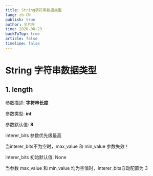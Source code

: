 ```yaml
---
title: String字符串数据类型
lang: zh-CN
publish: true
author: 半片叶
time: 2020-08-23
backToTop: true
article: false
timeline: false
---
```


# String 字符串数据类型

## 1. length

参数描述: <b class="grey-bg"> 字符串长度 </b>

参数类型: <b class="pink-color grey-bg"> int </b>

参数默认值: <b class="grey-bg"> 8 </b>

interer_bits 参数优先级最高

当interer_bits不为空时，max_value 和 min_value 参数失效！

interer_bits 初始默认值: None

当参数 max_value 和 min_value 均为空值时，interer_bits自动配置为 3
